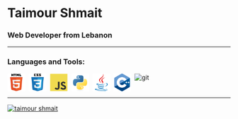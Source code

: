 <h1 align="left">Taimour Shmait</h1>
<h3 align="left">Web Developer from Lebanon</h3>

<hr>

<h3 align="left">Languages and Tools:</h3>
<p align="left">
  <a href="https://www.w3.org/html/" target="_blank" rel="noreferrer" style="text-decoration:none; outline:none; box-shadow:none;"><img src="https://raw.githubusercontent.com/devicons/devicon/master/icons/html5/html5-original-wordmark.svg" alt="html5" width="40" height="40" style="display:inline-block; vertical-align:middle;"/></a>&nbsp;
  <a href="https://www.w3schools.com/css/" target="_blank" rel="noreferrer" style="text-decoration:none; outline:none; box-shadow:none;"><img src="https://raw.githubusercontent.com/devicons/devicon/master/icons/css3/css3-original-wordmark.svg" alt="css3" width="40" height="40" style="display:inline-block; vertical-align:middle;"/></a>&nbsp;
  <a href="https://developer.mozilla.org/en-US/docs/Web/JavaScript" target="_blank" rel="noreferrer" style="text-decoration:none; outline:none; box-shadow:none;"><img src="https://raw.githubusercontent.com/devicons/devicon/master/icons/javascript/javascript-original.svg" alt="javascript" width="40" height="40" style="display:inline-block; vertical-align:middle;"/></a>&nbsp;
  <a href="https://www.python.org" target="_blank" rel="noreferrer" style="text-decoration:none; outline:none; box-shadow:none;"><img src="https://raw.githubusercontent.com/devicons/devicon/master/icons/python/python-original.svg" alt="python" width="40" height="40" style="display:inline-block; vertical-align:middle;"/></a>&nbsp;
  <a href="https://www.java.com" target="_blank" rel="noreferrer" style="text-decoration:none; outline:none; box-shadow:none;"><img src="https://raw.githubusercontent.com/devicons/devicon/master/icons/java/java-original.svg" alt="java" width="40" height="40" style="display:inline-block; vertical-align:middle;"/></a>&nbsp;
  <a href="https://www.w3schools.com/cpp/" target="_blank" rel="noreferrer" style="text-decoration:none; outline:none; box-shadow:none;"><img src="https://raw.githubusercontent.com/devicons/devicon/master/icons/cplusplus/cplusplus-original.svg" alt="cplusplus" width="40" height="40" style="display:inline-block; vertical-align:middle;"/></a>&nbsp;
  <a href="https://git-scm.com/" target="_blank" rel="noreferrer" style="text-decoration:none; outline:none; box-shadow:none;"><img src="https://www.vectorlogo.zone/logos/git-scm/git-scm-icon.svg" alt="git" width="40" height="40" style="display:inline-block; vertical-align:middle;"/></a>
</p>

<!-- <p><img align="center" src="https://github-readme-stats.vercel.app/api/top-langs?username=taimourshmait&show_icons=true&locale=en&layout=compact" alt="taimourshmait" /></p>
<p><img align="center" src="https://github-readme-streak-stats.herokuapp.com/?user=taimourshmait&" alt="taimourshmait" /></p> -->

<hr>

<!-- <h3 align="left">Contact Me</h3> -->
<p align="left">
<a href="https://www.linkedin.com/in/taimour-shmait-955112305/" target="blank"><img align="center" src="https://raw.githubusercontent.com/rahuldkjain/github-profile-readme-generator/master/src/images/icons/Social/linked-in-alt.svg" alt="taimour shmait" height="30" width="40" /></a>
</p>
